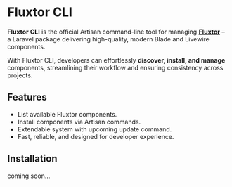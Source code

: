 # Fluxtor CLI

**Fluxtor CLI** is the official Artisan command-line tool for managing [**Fluxtor**](https://fluxtor.dev) – a Laravel package delivering high-quality, modern Blade and Livewire components.  

With Fluxtor CLI, developers can effortlessly **discover, install, and manage** components, streamlining their workflow and ensuring consistency across projects.

## Features

- List available Fluxtor components.
- Install components via Artisan commands.
- Extendable system with upcoming update command.
- Fast, reliable, and designed for developer experience.

## Installation

coming soon...
